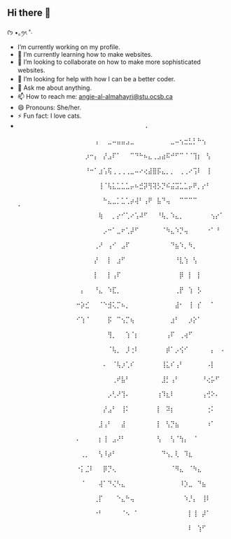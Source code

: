 ## Hi there 👋
 ᡣ𐭩 •｡ꪆৎ ˚⋅
-  I’m currently working on my profile.
- 🌱 I’m currently learning how to make websites.
- 👯 I’m looking to collaborate on how to make more sophisticated websites.          　
- 🤔 I’m looking for help with how I can be a better coder. 　                     　
- 💬 Ask me about anything. 　　                                                   
- 📫 How to reach me: angie-al-almahayri@stu.ocsb.ca         　                  
- 😄 Pronouns: She/her. 　　　                                                   
- ⚡ Fun fact: I love cats.
- ⠀⠀⠀⠀⠀⠀⠀⠀⠀⠀⠀⠀⠀⠀⠀⠀⠀⠀⠀⠀⠀⠀⠀⠀⠀⠀⠀⠀⠠⠀⠀⠀⠀⠀⠀⠀⠀⠀⠀⠀⠀⠀⠀⠀⠀⠀⠀
⠀⠀⠀⠀⠀⠀⠀⠀⠀⠀⠀⠀⠀⠀⠀⠀⠀⢠⠀⠀⣀⠤⣤⣤⣠⣀⠀⠀⠀⠀⠀⠀⠀⠀⣀⠤⢢⣒⣃⡃⠓⢢⠀⠀⠀⠀⠀⠀⠀⠀⠀⠀⠀⠀⠀⠀⠀⠀⠀⠀
⠀⠀⠀⠀⠀⠀⠀⠀⠀⠀⠀⠀⠀⠀⠀⡰⠒⡄⠀⡜⣠⠏⠁⠀⠀⠉⠙⠓⠦⣄⢀⣠⣴⠯⠚⠋⠉⠈⠈⢹⡆⠀⢣⠀⠀⠀⠀⠀⠀⠀⠀⠀⠀⠀⠀⠀⠀⠀⠀⠀
⠀⠀⠀⠀⠀⠀⠀⠀⠀⠀⠀⠀⠀⠀⠀⠘⠒⠁⣰⢡⢯⢀⢀⢀⢀⣀⠤⠔⢔⣼⣿⡯⣄⡀⡀⠀⢀⢀⠔⢩⠇⠀⢸⠀⠀⠀⠀⠀⠀⠀⠀⠀⠀⠀⠀⠀⠀⠀⠀⠀
⠀⠀⠀⠀⠀⠀⠀⠀⠀⠀⠀⠀⠀⠀⠀⠀⠀⠀⢸⠈⢧⣅⣁⣁⣁⡤⠦⣚⡽⢻⢽⡣⡙⠮⣬⣩⣁⣁⡤⠟⡀⡔⠃⠀⠀⠀⠀⠀⠀⠀⠀⠀⠀⠀⠀⠀⠀⠀⠀⠀
⠀⠀⠀⠀⠀⠀⠀⠀⠀⠀⠀⠀⠀⠀⠀⠀⠀⠀⠀⠓⣄⣀⡁⣁⢁⡴⢼⠃⢠⠟⠀⣧⠙⢤⠀⠀⠉⠉⠉⠉⠀⠀⠀⠀⠀⠀⠁⠀⠀⠀⠀⠀⠀⠀⠀⠀⠀⠀⠀⠀
⠀⠀⠀⠀⠀⠀⠀⠀⠀⠀⠀⠀⠀⠀⠀⠀⠀⠀⢷⠀⠀⡀⡔⠊⢁⠔⢡⠼⠋⠀⠀⠘⢧⡀⠱⣄⡀⠀⠀⠀⠀⠀⠀⢢⡔⠁⠀⠀⠀⠀⠀⠀⠀⠀⠀⠀⠀⠀⠀⠀
⠀⠀⠀⠀⠀⠀⠀⠀⠀⠀⠀⠀⠀⠀⠀⠀⠀⠀⠀⡠⠒⠁⣀⠖⢁⡼⠋⠀⠀⠀⠀⠀⠈⠳⣄⠱⡙⢤⠀⠀⠀⠀⠐⠁⠘⠀⠀⠀⠀⠀⠀⠀⠀⠀⠀⠀⠀⠀⠀⠀
⠀⠀⠀⠀⠀⠀⠀⠀⠀⠀⠀⠀⠀⠀⠀⠀⠀⢀⠜⠀⢠⠊⠀⣠⠏⠀⠀⠀⠀⠀⠀⠀⠀⠀⠙⣦⠱⡀⠳⡀⠀⠀⠀⠀⠀⠀⠀⠀⠀⠀⠀⠀⠀⠀⠀⠀⠀⠀⠀⠀
⠀⠀⠀⠀⠀⠀⠀⠀⠀⠀⠀⠀⠀⠀⠀⠀⠀⡜⠀⠀⡇⠀⣰⠋⠀⠀⠀⠀⠀⠀⠀⠀⠀⠀⠀⠘⣇⢱⠀⢣⠀⠀⠀⠀⠀⠀⠀⠀⠀⠀⠀⠀⠀⠀⠀⠀⠀⠀⠀⠀
⠀⠀⠀⠀⠀⠀⠀⠀⠀⠀⠀⠀⠀⠀⠀⠀⠀⡇⠀⠀⡇⢠⠏⠀⠀⠀⠀⠀⠀⠀⠀⠀⠀⠀⠀⠀⡿⠀⡇⠀⡇⠀⠀⠀⠀⠀⠀⠀⠀⠀⠀⠀⠀⠀⠀⠀⠀⠀⠀⠀
⠀⠀⠀⠀⠀⠀⠀⠀⠀⠀⠀⠀⠀⠀⡄⠀⠀⠘⣄⠀⠱⣏⡀⠀⠀⠀⠀⠀⠀⠀⠀⠀⠀⠀⠀⢀⡟⠀⢱⠀⡣⠀⠀⠀⠀⠀⠀⠀⠀⠀⠀⠀⠀⠀⠀⠀⠀⠀⠀⠀
⠀⠀⠀⠀⠀⠀⠀⠀⠀⠀⠀⠀⠀⠒⡵⣊⠀⠀⠈⠑⣺⢅⡉⠦⡀⠀⠀⠀⠀⠀⠀⠀⠀⠀⠀⣼⠂⠀⢸⠀⡎⠀⠀⠁⠀⠀⠀⠀⠀⠀⠀⠀⠀⠀⠀⠀⠀⠀⠀⠀
⠀⠀⠀⠀⠀⠀⠀⠀⠀⠀⠀⠀⠀⠊⢱⠈⠀⠀⠀⠀⡯⠀⠉⢢⡉⢦⠀⠀⠀⠀⠀⠀⠀⠀⣰⠃⠀⠀⡰⡕⠁⠀⠀⠀⠀⠀⠀⠀⠀⠀⠀⠀⠀⠀⠀⠀⠀⠀⠀⠀
⠀⠀⠀⠀⠀⠀⠀⠀⠀⠀⠀⠀⠀⠀⠀⠀⠀⠀⠀⠀⢻⡀⠀⠀⢱⠈⡆⠀⠀⠀⠀⠀⠀⢠⠏⠀⢀⢴⠋⠀⠀⠀⠀⠀⠀⠀⠀⠀⠀⠀⠀⠀⠀⠀⠀⠀⠀⠀⠀⠀
⠀⠀⠀⠀⠀⠀⠀⠀⠀⠀⠀⠀⠀⠀⠀⠀⠀⠀⠀⠀⠈⢧⡀⠀⡸⢐⠇⠀⠀⠀⠀⠀⠀⡾⠁⡠⢪⠊⠀⠀⠀⠀⠀⡄⠀⠠⠀⠀⠀⠀⠀⠀⠀⠀⠀⠀⠀⠀⠀⠀
⠀⠀⠀⠀⠀⠀⠀⠀⠀⠀⠀⠀⠀⠀⠀⠀⠀⠀⠀⠄⠀⠈⢧⡰⢁⠎⠀⠀⠀⠀⠀⠀⢸⣅⠎⢠⠃⠀⠀⠀⠀⠀⠠⡇⠀⠀⠀⠀⠀⠀⠀⠀⠀⠀⠀⠀⠀⠀⠀⠀
⠀⠀⠀⠀⠀⠀⠀⠀⠀⠀⠀⠀⠀⠀⠀⠀⠀⠀⠀⠀⠀⢀⠞⣧⠃⠀⠀⠀⠀⠀⠀⠀⣸⡃⢠⠃⠀⠀⠀⠀⠀⠘⢔⡥⠋⠀⠀⠀⠀⠀⠀⠀⠀⠀⠀⠀⠀⠀⠀⠀
⠀⠀⠀⠀⠀⠀⠀⠀⠀⠀⠀⠀⠀⠀⠀⠀⠀⠀⠀⠀⡠⢃⠜⢹⠄⠀⠀⠀⠀⠀⠀⢰⠹⣆⠇⠀⠀⠀⠀⠀⠀⢠⢚⠕⠄⠀⠀⠀⠀⠀⠀⠀⠀⠀⠀⠀⠀⠀⠀⠀
⠀⠀⠀⠀⠀⠀⠀⠀⠀⠀⠀⠀⠀⠀⠀⠀⠀⠀⠀⡜⣠⠃⠀⢸⠅⠀⠀⠀⠀⠀⠀⡇⠀⠽⡆⠀⠀⠀⠀⠀⠀⠀⢐⠅⠀⠀⠀⠀⠀⠀⠀⠀⠀⠀⠀⠀⠀⠀⠀⠀
⠀⠀⠀⠀⠀⠀⠀⠀⠀⠀⠀⠀⠀⠀⠀⠀⠀⠀⣸⢠⠃⠀⠀⣼⠀⠀⠀⠀⠀⠀⠀⡇⠀⢣⡙⣦⠀⠀⠀⠀⠀⠀⠰⠁⠀⠀⠀⠀⠀⠀⠀⠀⠀⠀⠀⠀⠀⠀⠀⠀
⠀⠀⠀⠀⠀⠀⠀⠀⠀⠀⠀⠀⠀⠄⠀⠀⠀⠀⡆⢸⠀⣠⠜⠃⠀⠀⠀⠀⠀⠀⠀⢣⠀⠀⢣⠈⢳⡄⠀⠈⠀⠀⠀⠀⠀⠀⠀⠀⠀⠀⠀⠀⠀⠀⠀⠀⠀⠀⠀⠀
⠀⠀⠀⠀⠀⠀⠀⠀⠀⠀⠀⠀⠀⠀⢀⡀⠀⠀⢣⠸⡴⠃⠀⠀⠀⠀⠀⠀⠀⠀⠀⠀⠙⢢⡀⢇⠀⠹⣆⠀⠀⠀⠀⠀⠀⠀⠀⠀⠀⠀⠀⠀⠀⠀⠀⠀⠀⠀⠀⠀
⠀⠀⠀⠀⠀⠀⠀⠀⠀⠀⠀⠀⠀⠐⡅⣈⠇⠀⠀⡿⡙⢄⠀⠀⠀⠀⠀⠀⠀⠀⠀⠀⠀⠀⠈⠻⣄⠀⠈⠳⣄⠀⠀⠀⠀⠀⠀⠀⠀⠀⠀⠀⠀⠀⠀⠀⠀⠀⠀⠀
⠀⠀⠀⠀⠀⠀⠀⠀⠀⠀⠀⠀⠀⠀⠈⠀⠀⠀⢼⠁⠙⢌⠣⣄⠀⠀⠀⠀⠀⠀⠀⠀⠀⠀⠀⠀⠸⡱⣀⠀⠙⣦⠀⠀⠀⠀⠀⠀⠀⠀⠀⠀⠀⠀⠀⠀⠀⠀⠀⠀
⠀⠀⠀⠀⠀⠀⠀⠀⠀⠀⠀⠀⠀⠀⠀⠀⠀⢀⡏⠀⠀⠀⠑⣄⠓⢤⠀⠀⠀⠀⠀⠀⠀⠀⠀⠀⠀⠱⡘⡄⠀⢸⠇⠀⠀⠀⠀⠀⠀⠀⠀⠀⠀⠀⠀⠀⠀⠀⠀⠀
⠀⠀⠀⠀⠀⠀⠀⠀⠀⠀⠀⠀⠀⠀⠀⠀⠀⠐⠃⠀⠀⠀⠀⠈⠢⠀⠁⠀⠀⠀⠀⠀⠀⠀⠀⠀⠀⠀⡇⢸⠀⡼⠁⠀⠀⠀⠀⠀⠀⠀⠀⠀⠀⠀⠀⠀⠀⠀⠀⠀
⠀⠀⠀⠀⠀⠀⠀⠀⠀⠀⠀⠀⠀⠀⠀⠀⠀⠀⠀⠀⠀⠀⠀⠀⠀⠀⠀⠀⠀⠀⠀⠀⠀⠀⠀⠀⠀⠀⠇⠀⢱⠋⠀⠀⠀⠀⠀⠀⠀⠀⠀⠀⠀⠀⠀⠀⠀⠀⠀⠀
⠀⠀⠀⠀⠀⠀⠀⠀⠀⠀⠀⠀⠀⠀⠀⠀⠀⠀⠀⠀⠀⠀⠀⠀⠀⠀⠀⠀⠀⠀⠀⠀⠀⠀⠀⠀⠀⠀⠀⠀⠀⠀⠀⠀⠀⠀⠀⠀⠀
